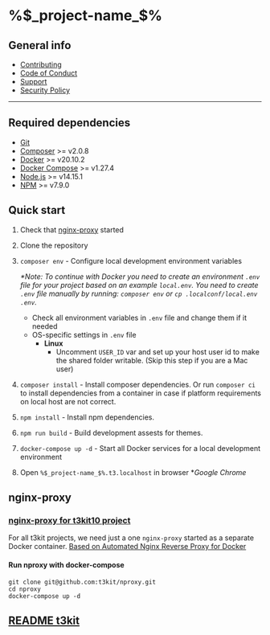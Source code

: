 # %$_project-name_$%

## General info

- [Contributing](https://github.com/t3kit/.github/blob/master/CONTRIBUTING.md)
- [Code of Conduct](https://github.com/t3kit/.github/blob/master/CODE_OF_CONDUCT.md)
- [Support](https://github.com/t3kit/.github/blob/master/SUPPORT.md)
- [Security Policy](https://github.com/t3kit/.github/blob/master/SECURITY.md)

***

## Required dependencies

- [Git](https://git-scm.com/)
- [Composer](https://getcomposer.org/) >= v2.0.8
- [Docker](https://docs.docker.com/install/) >= v20.10.2
- [Docker Compose](https://docs.docker.com/compose/install/) >= v1.27.4
- [Node.js](https://nodejs.org/en/download/) >= v14.15.1
- [NPM](https://nodejs.org/en/download/) >= v7.9.0

## Quick start

1. Check that [nginx-proxy](#nginx-proxy) started
2. Clone the repository
3. `composer env` - Configure local development environment variables

    _*Note: To continue with Docker you need to create an environment `.env` file for your project based on an example `local.env`. You need to create `.env` file manually by running: `composer env` or `cp .localconf/local.env .env`._

    - Check all environment variables in `.env` file and change them if it needed
    - OS-specific settings in `.env` file
        - **Linux**
            - Uncomment `USER_ID` var and set up your host user id to make the shared folder writable. (Skip this step if you are a Mac user)

4. `composer install` - Install composer dependencies. Or run `composer ci` to install dependencies from a container in case if platform requirements on local host are not correct.
5. `npm install` - Install npm dependencies.
6. `npm run build` - Build development assests for themes.
7. `docker-compose up -d` - Start all Docker services for a local development environment
7. Open `%$_project-name_$%.t3.localhost` in browser *_Google Chrome_

## nginx-proxy

### [nginx-proxy for t3kit10 project](https://github.com/t3kit/t3kit-dockerhub#nproxy)

For all t3kit projects, we need just a one `nginx-proxy` started as a separate Docker container. [Based on Automated Nginx Reverse Proxy for Docker](https://github.com/jwilder/nginx-proxy)

#### Run nproxy with docker-compose

```shell
git clone git@github.com:t3kit/nproxy.git
cd nproxy
docker-compose up -d
```

## [README t3kit](./t3kit.md)
